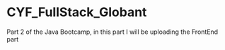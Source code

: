 # CYF_FullStack_Globant
Part 2 of the Java Bootcamp, in this part I will be uploading the FrontEnd part
